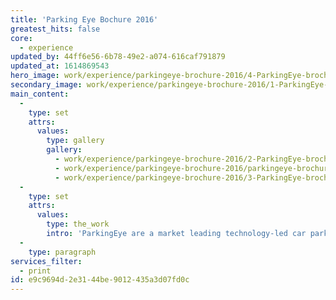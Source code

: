 ```yaml
---
title: 'Parking Eye Bochure 2016'
greatest_hits: false
core:
  - experience
updated_by: 44ff6e56-6b78-49e2-a074-616caf791879
updated_at: 1614869543
hero_image: work/experience/parkingeye-brochure-2016/4-ParkingEye-brochure-2016-v2.jpg
secondary_image: work/experience/parkingeye-brochure-2016/1-ParkingEye-brochure-2016-v2.jpg
main_content:
  -
    type: set
    attrs:
      values:
        type: gallery
        gallery:
          - work/experience/parkingeye-brochure-2016/2-ParkingEye-brochure-2016-v2.jpg
          - work/experience/parkingeye-brochure-2016/parkingeye-brochure-feature.jpg
          - work/experience/parkingeye-brochure-2016/3-ParkingEye-brochure-2016-v2.jpg
  -
    type: set
    attrs:
      values:
        type: the_work
        intro: 'ParkingEye are a market leading technology-led car park management company, and they required some promotional material to showcase that to potential customers. With a little creative magic, we have taken their tech heavy content and uninspiring software screenshots (car park management, it isn’t pretty) and produced an elongated trifold brochure that anybody can simply pick up, browse and effortlessly retain the information in a concise and manageable way. Our mission was to make their content communicate with the audience effectively. Mission complete we’d say.'
  -
    type: paragraph
services_filter:
  - print
id: e9c9694d-2e31-44be-9012-435a3d07fd0c
---
```

